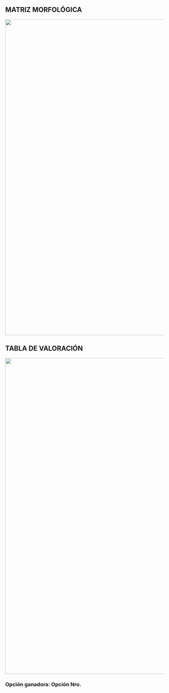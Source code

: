 ## MATRIZ MORFOLÓGICA

<p align="center"><img src="https://github.com/stephany-toribio/Repositorio-BioTech/blob/main/Imagenes/Matriz%20(1).png" width="1000" style="margin: auto;"></p>

## TABLA DE VALORACIÓN

<p align="center"><img src="https://github.com/stephany-toribio/Repositorio-BioTech/blob/main/Imagenes/definicion.png" width="1000" style="margin: auto;"></p>


### Opción ganadora: Opción Nro. #
